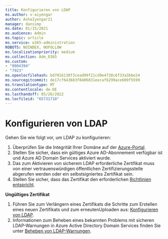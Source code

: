 ```yaml
---
title: Konfigurieren von LDAP
ms.author: v-aiyengar
author: AshaIyengar21
manager: dansimp
ms.date: 01/15/2021
ms.audience: Admin
ms.topic: article
ms.service: o365-administration
ROBOTS: NOINDEX, NOFOLLOW
ms.localizationpriority: medium
ms.collection: Adm_O365
ms.custom:
- "9004394"
- "7923"
ms.openlocfilehash: bd7016130f3cead99f21cd9e4738c6f33a3bbe24
ms.sourcegitcommit: de17cf643683f8406831eecaf6299ace609f5599
ms.translationtype: MT
ms.contentlocale: de-DE
ms.lasthandoff: 05/26/2022
ms.locfileid: "65731710"
---
```

# <a name="configure-ldap"></a>Konfigurieren von LDAP

Gehen Sie wie folgt vor, um LDAP zu konfigurieren:

1. Überprüfen Sie die Integrität Ihrer Domäne auf der [Azure-Portal](https://aka.ms/aadds-health).
1. Stellen Sie sicher, dass ein gültiges Azure AD-Abonnement verfügbar ist und Azure AD Domain Services aktiviert wurde.
1. Das zum Aktivieren von sicherem LDAP erforderliche Zertifikat muss von einer vertrauenswürdigen öffentlichen Zertifizierungsstelle abgerufen werden oder ein selbstsigniertes Zertifikat sein.
1. Stellen Sie sicher, dass das Zertifikat den erforderlichen [Richtlinien entspricht](https://docs.microsoft.com/azure/active-directory-domain-services/active-directory-ds-admin-guide-configure-secure-ldap#requirements-for-the-secure-ldap-certificate).

**Ungültiges Zertifikat**
1. Führen Sie zum Verlängern eines Zertifikats die Schritte zum Erstellen eines neuen Zertifikats und zum erneutenUploaden aus: [Konfigurieren von LDAP](https://docs.microsoft.com/azure/active-directory-domain-services/tutorial-configure-ldaps?WT.mc_id=Portal-Microsoft_Azure_Support).
1. Informationen zum Beheben eines bekannten Problems mit sicheren LDAP-Warnungen in Azure Active Directory Domain Services finden Sie unter [Beheben von LDAP-Warnungen](https://docs.microsoft.com/azure/active-directory-domain-services/alert-ldaps?WT.mc_id=Portal-Microsoft_Azure_Support).
